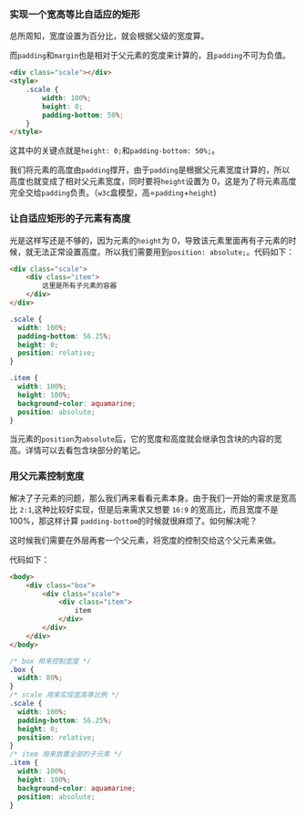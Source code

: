 ### 实现一个宽高等比自适应的矩形

总所周知，宽度设置为百分比，就会根据父级的宽度算。

而`padding`和`margin`也是相对于父元素的宽度来计算的，且`padding`不可为负值。

```html
<div class="scale"></div>
<style>
    .scale {
        width: 100%;
        height: 0;
        padding-bottom: 50%;     
    }
</style>
```

这其中的关键点就是`height: 0;`和`padding-bottom: 50%;`。

我们将元素的高度由`padding`撑开，由于`padding`是根据父元素宽度计算的，所以高度也就变成了相对父元素宽度，同时要将`height`设置为 0，这是为了将元素高度完全交给`padding`负责。（`w3c`盒模型，高=`padding`+`height`)

### 让自适应矩形的子元素有高度

光是这样写还是不够的，因为元素的`height`为 0，导致该元素里面再有子元素的时候，就无法正常设置高度。所以我们需要用到`position: absolute;`。代码如下：

```html
<div class="scale">
    <div class="item">
        这里是所有子元素的容器
    </div>
</div>
```

```css
.scale {
  width: 100%;
  padding-bottom: 56.25%;
  height: 0;
  position: relative; 
}

.item {
  width: 100%;
  height: 100%;
  background-color: aquamarine;
  position: absolute; 
}
```

当元素的`position`为`absolute`后，它的宽度和高度就会继承包含块的内容的宽高。详情可以去看包含块部分的笔记。

### 用父元素控制宽度

解决了子元素的问题，那么我们再来看看元素本身。由于我们一开始的需求是宽高比 `2:1`,这种比较好实现，但是后来需求又想要 `16:9` 的宽高比，而且宽度不是 100%，那这样计算 `padding-bottom`的时候就很麻烦了。如何解决呢？

这时候我们需要在外层再套一个父元素，将宽度的控制交给这个父元素来做。

代码如下：

```html
<body>
    <div class="box">
        <div class="scale">
            <div class="item">
                item
            </div>
        </div>
    </div>
</body>
```

```css
/* box 用来控制宽度 */
.box {
  width: 80%;
}
/* scale 用来实现宽高等比例 */
.scale {
  width: 100%;
  padding-bottom: 56.25%;
  height: 0;
  position: relative;
}
/* item 用来放置全部的子元素 */
.item {
  width: 100%;
  height: 100%;
  background-color: aquamarine;
  position: absolute;
}
```

